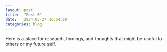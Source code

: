 ```yaml
---
layout: post
title:  "Post 0"
date:   2024-03-27 16:54:00
categories: blog
---
```


Here is a place for research, findings, and thoughts that might be useful to others or my future self.